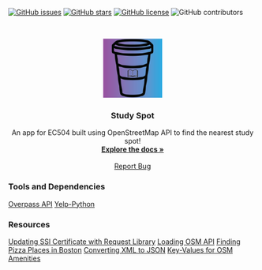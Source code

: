 [![GitHub issues](https://img.shields.io/github/issues/jasoninirio/EC504-Final-Project?style=plastic)](https://github.com/jasoninirio/EC504-Final-Project/issues)
[![GitHub stars](https://img.shields.io/github/stars/jasoninirio/EC504-Final-Project?style=plastic)](https://github.com/jasoninirio/EC504-Final-Project/stargazers)
[![GitHub license](https://img.shields.io/github/license/jasoninirio/EC504-Final-Project?style=plastic)](https://github.com/jasoninirio/EC504-Final-Project/blob/main/LICENSE)
![GitHub contributors](https://img.shields.io/github/contributors-anon/jasoninirio/EC504-Final-Project?style=plastic)

<br />
<p align="center">
  <a href="https://github.com/jasoninirio/EC504-Final-Project">
    <img src="images/logo_120_120.png" alt="Logo" width="120" height="120">
  </a>

  <h3 align="center">Study Spot</h3>

  <p align="center">
    An app for EC504 built using OpenStreetMap API to find the nearest study spot!
    <br />
    <a href="https://github.com/jasoninirio/EC504-Final-Project"><strong>Explore the docs »</strong></a>
    <br />
    <br />
    <a href="https://github.com/jasoninirio/EC504-Final-Project/issues">Report Bug</a>
  </p>
</p>

### Tools and Dependencies
[Overpass API](https://python-overpy.readthedocs.io/en/latest/index.html)
[Yelp-Python](https://github.com/Yelp/yelp-python)

### Resources
[Updating SSl Certificate with Request Library](https://community.esri.com/t5/python-questions/solving-ssl-errors-in-python-requests/td-p/1124005)
[Loading OSM API](https://towardsdatascience.com/loading-data-from-openstreetmap-with-python-and-the-overpass-api-513882a27fd0)
[Finding Pizza Places in Boston](https://blog.jovian.ai/finding-pizza-places-in-massachusetts-using-osm-rest-api-and-web-scrapping-techniques-d14ad8f19b09)
[Converting XML to JSON](https://www.hellocodeclub.com/how-to-convert-xml-to-json-in-python-ultimate-guide/)
[Key-Values for OSM Amenities](https://taginfo.openstreetmap.org/keys/amenity#values)
